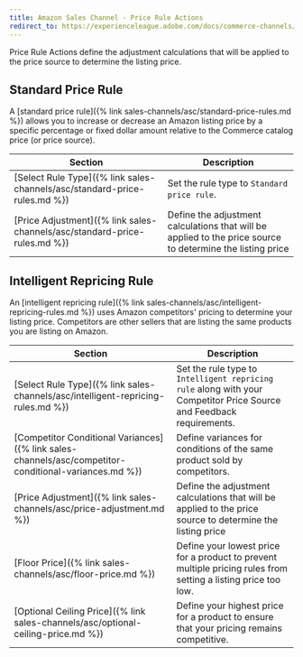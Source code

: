```yaml
---
title: Amazon Sales Channel - Price Rule Actions
redirect_to: https://experienceleague.adobe.com/docs/commerce-channels/amazon/rules/pricing-rules/pricing-rule-actions.html
---
```


Price Rule Actions define the adjustment calculations that will be applied to the price source to determine the listing price.

## Standard Price Rule

A [standard price rule]({% link sales-channels/asc/standard-price-rules.md %}) allows you to increase or decrease an Amazon listing price by a specific percentage or fixed dollar amount relative to the Commerce catalog price (or price source).

|Section|Description|
|--- |--- |
|[Select Rule Type]({% link sales-channels/asc/standard-price-rules.md %})|Set the rule type to `Standard price rule`.|
|[Price Adjustment]({% link sales-channels/asc/standard-price-rules.md %})|Define the adjustment calculations that will be applied to the price source to determine the listing price|

## Intelligent Repricing Rule

An [intelligent repricing rule]({% link sales-channels/asc/intelligent-repricing-rules.md %}) uses Amazon competitors' pricing to determine your listing price. Competitors are other sellers that are listing the same products you are listing on Amazon.

|Section|Description|
|--- |--- |
|[Select Rule Type]({% link sales-channels/asc/intelligent-repricing-rules.md %})|Set the rule type to `Intelligent repricing rule` along with your Competitor Price Source and Feedback requirements.|
|[Competitor Conditional Variances]({% link sales-channels/asc/competitor-conditional-variances.md %})|Define variances for conditions of the same product sold by competitors.|
|[Price Adjustment]({% link sales-channels/asc/price-adjustment.md %})|Define the adjustment calculations that will be applied to the price source to determine the listing price|
|[Floor Price]({% link sales-channels/asc/floor-price.md %})|Define your lowest price for a product to prevent multiple pricing rules from setting a listing price too low.|
|[Optional Ceiling Price]({% link sales-channels/asc/optional-ceiling-price.md %})|Define your highest price for a product to ensure that your pricing remains competitive.|
